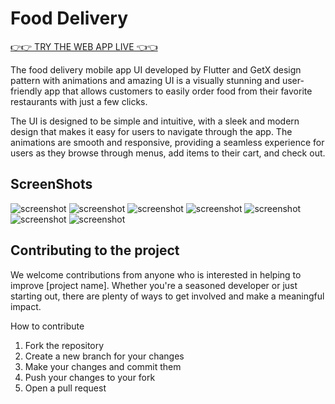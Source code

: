 # Food Delivery
[👉👉 TRY THE WEB APP LIVE 👈👈](https://miladkhalighi.github.io/food_delivery_pwa/)

The food delivery mobile app UI developed by Flutter and GetX design pattern with animations and amazing UI is a visually stunning and user-friendly app that allows customers to easily order food from their favorite restaurants with just a few clicks.

The UI is designed to be simple and intuitive, with a sleek and modern design that makes it easy for users to navigate through the app. The animations are smooth and responsive, providing a seamless experience for users as they browse through menus, add items to their cart, and check out.

## ScreenShots

![screenshot](screenshots/Screenshot_1.png?raw=true)
![screenshot](screenshots/Screenshot_2.png?raw=true)
![screenshot](screenshots/Screenshot_3.png?raw=true)
![screenshot](screenshots/Screenshot_4.png?raw=true)
![screenshot](screenshots/Screenshot_5.png?raw=true)
![screenshot](screenshots/Screenshot_6.png?raw=true)
![screenshot](screenshots/Screenshot_7.png?raw=true)

## Contributing to the project
We welcome contributions from anyone who is interested in helping to improve [project name]. Whether you're a seasoned developer or just starting out, there are plenty of ways to get involved and make a meaningful impact.


How to contribute
1. Fork the repository
2. Create a new branch for your changes
3. Make your changes and commit them
4. Push your changes to your fork
5. Open a pull request
